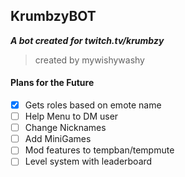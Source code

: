 ## KrumbzyBOT

***A bot created for twitch.tv/krumbzy***
> created by mywishywashy

#### Plans for the Future 
- [x] Gets roles based on emote name
- [ ] Help Menu to DM user
- [ ] Change Nicknames
- [ ] Add MiniGames
- [ ] Mod features to tempban/tempmute
- [ ] Level system with leaderboard
